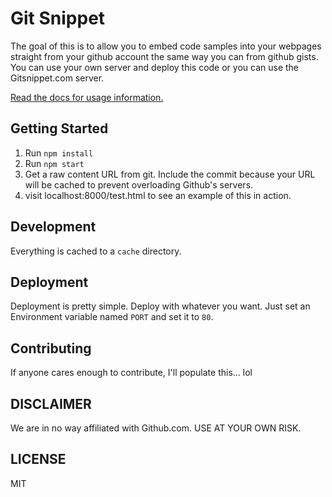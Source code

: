 # Git Snippet
The goal of this is to allow you to embed code samples into your webpages straight from your github account the same way you can from github gists. You can use your own server and deploy this code or you can use the Gitsnippet.com server.

<a href="http://gitsnippet.herokuapp.com" target="_blank">Read the docs for usage information.</a>

## Getting Started

1. Run `npm install`
1. Run `npm start`
1. Get a raw content URL from git. Include the commit because your URL will be cached to prevent overloading Github's servers.
1. visit localhost:8000/test.html to see an example of this in action.

## Development
Everything is cached to a ```cache``` directory.

## Deployment
Deployment is pretty simple. Deploy with whatever you want. Just set an Environment variable named ```PORT``` and set it to ```80```.

## Contributing

If anyone cares enough to contribute, I'll populate this... lol

## DISCLAIMER
We are in no way affiliated with Github.com. USE AT YOUR OWN RISK.

## LICENSE
MIT
